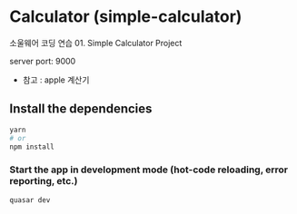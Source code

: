 # Calculator (simple-calculator)

소울웨어 코딩 연습 01.
Simple Calculator Project

server port: 9000

- 참고 : apple 계산기

## Install the dependencies

```bash
yarn
# or
npm install
```

### Start the app in development mode (hot-code reloading, error reporting, etc.)

```bash
quasar dev
```

